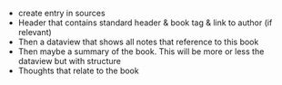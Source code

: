 - create entry in sources
- Header that contains standard header & book tag & link to author (if relevant)
- Then a dataview that shows all notes that reference to this book
- Then maybe a summary of the book. This will be more or less the dataview but with structure
- Thoughts that relate to the book